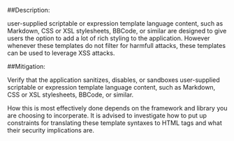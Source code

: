 ##Description:

user-supplied scriptable or expression template language content, such as Markdown, 
CSS or XSL stylesheets, BBCode, or similar are designed to give users the option
to add a lot of rich styling to the application. However whenever these templates 
do not filter for harmfull attacks, these templates can be used to leverage
XSS attacks.


##Mitigation:

Verify that the application sanitizes, disables, or sandboxes 
user-supplied scriptable or expression template language content, such as Markdown, 
CSS or XSL stylesheets, BBCode, or similar.

How this is most effectively done depends on the framework and library you
are choosing to incorperate. It is advised to investigate how to put up constraints
for translating these template syntaxes to HTML tags and what their security
implications are. 
